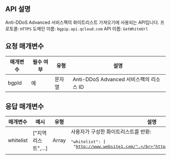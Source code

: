 

## API 설명
Anti-DDoS Advanced 서비스팩의 화이트리스트 가져오기에 사용되는 API입니다.
프로토콜: `HTTPS`
도메인 이름: `bgpip.api.qcloud.com`
API 이름: `GetWhiteUrl`

## 요청 매개변수

| 매개변수 | 필수 여부 | 유형 | 설명 |
|---------|---------|---------|---------|
| bgpId | 예 | 문자열 | Anti-DDoS Advanced 서비스팩의 리소스 ID |

## 응답 매개변수

| 매개변수 | 예시 | 유형 |	설명 |
|---------|---------|---------|---------|
| whitelist | ["지역 리스트",…] | Array | 사용자가 구성한 화이트리스트를 반환: <pre>"whitelist": [</br> "http://www.website1.com/",</br>"http://www.website2.com/"</br>]</pre> |
